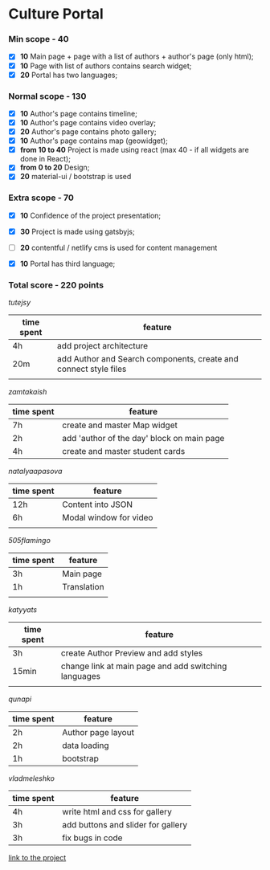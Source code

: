 
# Culture Portal

### Min scope - **40**
- [x] **10** Main page + page with a list of authors + author's page (only html);
- [x] **10** Page with list of authors contains search widget;
- [x] **20** Portal has two languages;

### Normal scope - **130**
- [x] **10** Author's page contains timeline;
- [x] **10** Author's page contains video overlay;
- [x] **20** Author's page contains photo gallery;
- [x] **10** Author's page contains map (geowidget);
- [x] **from 10 to 40** Project is made using react (max 40 - if all widgets are done in React);
- [x] **from 0 to 20** Design;
- [x] **20** material-ui / bootstrap is used 

### Extra scope - **70**
- [x] **10** Confidence of the project presentation;
- [x] **30** Project is made using gatsbyjs;
- [ ] **20** contentful / netlify cms is used for content management
- [x] **10** Portal has third language;


### Total score - 220 points

*tutejsy*

| time spent | feature |
|-------------|-------------|
| 4h | add project architecture |
| 20m | add Author and Search components, create and connect style files |
|  |  |


*zamtakaish*

| time spent | feature |
|-------------|-------------|
| 7h | create and master Map widget |
| 2h | add 'author of the day' block on main page |
| 4h | create and master student cards |

*natalyaapasova*

| time spent | feature                |
|------------|------------------------|
| 12h        | Content into JSON      |
| 6h         | Modal window for video |
|            |                        |

*505flamingo*

| time spent | feature |
|-------------|-------------|
| 3h | Main page |
| 1h | Translation |
|  |  |

*katyyats*

| time spent | feature |
|-------------|-------------|
| 3h | create Author Preview and add styles |
| 15min | change link at main page and add switching languages |
|  |  |

*qunapi*

| time spent | feature            |
|------------|--------------------|
| 2h         | Author page layout | 
| 2h         | data loading       |
| 1h         | bootstrap          |

*vladmeleshko*

| time spent | feature |
|-------------|-------------|
|4h|write html and css for gallery|
|3h|add buttons and slider for gallery|
|3h|fix bugs in code|

[link to the project](https://qunapi.github.io/)
